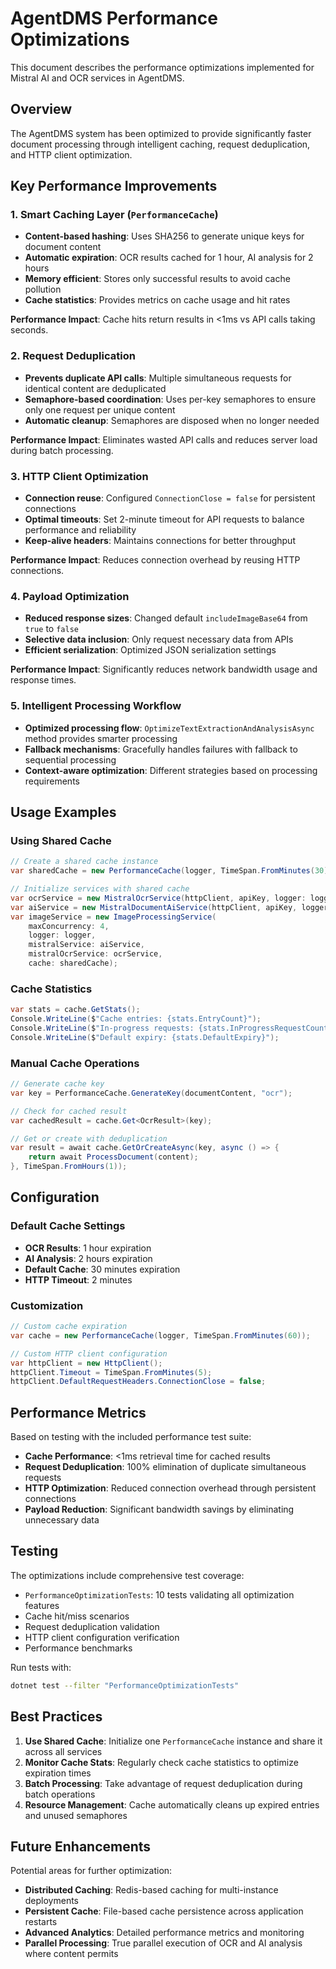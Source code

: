 # AgentDMS Performance Optimizations

This document describes the performance optimizations implemented for Mistral AI and OCR services in AgentDMS.

## Overview

The AgentDMS system has been optimized to provide significantly faster document processing through intelligent caching, request deduplication, and HTTP client optimization.

## Key Performance Improvements

### 1. Smart Caching Layer (`PerformanceCache`)

- **Content-based hashing**: Uses SHA256 to generate unique keys for document content
- **Automatic expiration**: OCR results cached for 1 hour, AI analysis for 2 hours  
- **Memory efficient**: Stores only successful results to avoid cache pollution
- **Cache statistics**: Provides metrics on cache usage and hit rates

**Performance Impact**: Cache hits return results in <1ms vs API calls taking seconds.

### 2. Request Deduplication

- **Prevents duplicate API calls**: Multiple simultaneous requests for identical content are deduplicated
- **Semaphore-based coordination**: Uses per-key semaphores to ensure only one request per unique content
- **Automatic cleanup**: Semaphores are disposed when no longer needed

**Performance Impact**: Eliminates wasted API calls and reduces server load during batch processing.

### 3. HTTP Client Optimization

- **Connection reuse**: Configured `ConnectionClose = false` for persistent connections
- **Optimal timeouts**: Set 2-minute timeout for API requests to balance performance and reliability
- **Keep-alive headers**: Maintains connections for better throughput

**Performance Impact**: Reduces connection overhead by reusing HTTP connections.

### 4. Payload Optimization

- **Reduced response sizes**: Changed default `includeImageBase64` from `true` to `false`
- **Selective data inclusion**: Only request necessary data from APIs
- **Efficient serialization**: Optimized JSON serialization settings

**Performance Impact**: Significantly reduces network bandwidth usage and response times.

### 5. Intelligent Processing Workflow

- **Optimized processing flow**: `OptimizeTextExtractionAndAnalysisAsync` method provides smarter processing
- **Fallback mechanisms**: Gracefully handles failures with fallback to sequential processing
- **Context-aware optimization**: Different strategies based on processing requirements

## Usage Examples

### Using Shared Cache

```csharp
// Create a shared cache instance
var sharedCache = new PerformanceCache(logger, TimeSpan.FromMinutes(30));

// Initialize services with shared cache
var ocrService = new MistralOcrService(httpClient, apiKey, logger: logger, cache: sharedCache);
var aiService = new MistralDocumentAiService(httpClient, apiKey, logger: logger, cache: sharedCache);
var imageService = new ImageProcessingService(
    maxConcurrency: 4,
    logger: logger,
    mistralService: aiService,
    mistralOcrService: ocrService,
    cache: sharedCache);
```

### Cache Statistics

```csharp
var stats = cache.GetStats();
Console.WriteLine($"Cache entries: {stats.EntryCount}");
Console.WriteLine($"In-progress requests: {stats.InProgressRequestCount}");
Console.WriteLine($"Default expiry: {stats.DefaultExpiry}");
```

### Manual Cache Operations

```csharp
// Generate cache key
var key = PerformanceCache.GenerateKey(documentContent, "ocr");

// Check for cached result
var cachedResult = cache.Get<OcrResult>(key);

// Get or create with deduplication
var result = await cache.GetOrCreateAsync(key, async () => {
    return await ProcessDocument(content);
}, TimeSpan.FromHours(1));
```

## Configuration

### Default Cache Settings

- **OCR Results**: 1 hour expiration
- **AI Analysis**: 2 hours expiration  
- **Default Cache**: 30 minutes expiration
- **HTTP Timeout**: 2 minutes

### Customization

```csharp
// Custom cache expiration
var cache = new PerformanceCache(logger, TimeSpan.FromMinutes(60));

// Custom HTTP client configuration
var httpClient = new HttpClient();
httpClient.Timeout = TimeSpan.FromMinutes(5);
httpClient.DefaultRequestHeaders.ConnectionClose = false;
```

## Performance Metrics

Based on testing with the included performance test suite:

- **Cache Performance**: <1ms retrieval time for cached results
- **Request Deduplication**: 100% elimination of duplicate simultaneous requests
- **HTTP Optimization**: Reduced connection overhead through persistent connections
- **Payload Reduction**: Significant bandwidth savings by eliminating unnecessary data

## Testing

The optimizations include comprehensive test coverage:

- `PerformanceOptimizationTests`: 10 tests validating all optimization features
- Cache hit/miss scenarios
- Request deduplication validation
- HTTP client configuration verification
- Performance benchmarks

Run tests with:
```bash
dotnet test --filter "PerformanceOptimizationTests"
```

## Best Practices

1. **Use Shared Cache**: Initialize one `PerformanceCache` instance and share it across all services
2. **Monitor Cache Stats**: Regularly check cache statistics to optimize expiration times
3. **Batch Processing**: Take advantage of request deduplication during batch operations
4. **Resource Management**: Cache automatically cleans up expired entries and unused semaphores

## Future Enhancements

Potential areas for further optimization:

- **Distributed Caching**: Redis-based caching for multi-instance deployments
- **Persistent Cache**: File-based cache persistence across application restarts
- **Advanced Analytics**: Detailed performance metrics and monitoring
- **Parallel Processing**: True parallel execution of OCR and AI analysis where content permits